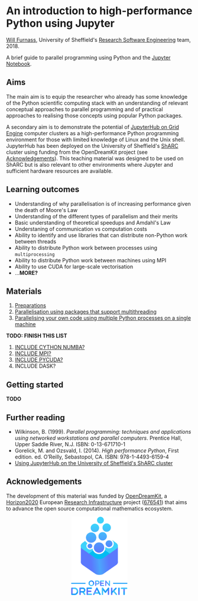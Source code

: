 # An introduction to high-performance Python using Jupyter

[Will Furnass][wf], University of Sheffield's [Research Software Engineering][uos-rse] team, 2018.

A brief guide to parallel programming using Python and the [Jupyter Notebook][jupyter].

## Aims

The main aim is to equip the researcher who already has some knowledge of the Python scientific computing stack with
an understanding of relevant conceptual approaches to parallel programming and of practical approaches to realising those concepts using popular Python packages.

A secondary aim is to demonstrate the potential of [JupyterHub on Grid Engine][jh-on-sharc] computer clusters
as a high-performance Python programming environment for those with limited knowledge of Linux and the Unix shell. 
JupyterHub has been deployed on the University of Sheffield's [ShARC][jh-on-sharc] cluster using 
funding from the OpenDreamKit project (see [Acknowledgements](#Acknowledgements)).
This teaching material was designed to be used on ShARC but is also relevant to other environments where Jupyter and sufficient hardware resources are available.

## Learning outcomes

* Understanding of why parallelisation is of increasing performance given the death of Moore's Law
* Understanding of the different types of parallelism and their merits
* Basic understanding of theoretical speedups and Amdahl's Law
* Understaning of communication vs computation costs
* Ability to identify and use libraries that can distribute non-Python work between threads
* Ability to distribute Python work between processes using `multiprocessing`
* Ability to distribute Python work between machines using MPI
* Ability to use CUDA for large-scale vectorisation
* ...**MORE?**

## Materials

1. [Preparations](setup.ipynb)
1. [Parallelisation using packages that support multithreading](multithreading.ipynb)
1. [Parallelising your own code using multiple Python processes on a single machine](multiprocessing.ipynb)

**TODO: FINISH THIS LIST**

1. [INCLUDE CYTHON NUMBA?](cython_numba.ipynb)
1. [INCLUDE MPI?](mpi.ipynb)
1. [INCLUDE PYCUDA?](pycuda.ipynb)
1. INCLUDE DASK?

## Getting started

**TODO**

## Further reading

* Wilkinson, B. (1999). *Parallel programming: techniques and applications using networked workstations and parallel computers*. 
  Prentice Hall, Upper Saddle River, N.J. ISBN: 0-13-671710-1
* Gorelick, M. and Ozsvald, I. (2014). *High performance Python*, 
  First edition. ed. O’Reilly, Sebastopol, CA.  ISBN: 978-1-4493-6159-4
* [Using JupyterHub on the University of Sheffield's ShARC cluster](http://docs.hpc.shef.ac.uk/en/latest/hpc/jupyterhub.html)

## Acknowledgements

The development of this material was funded by [OpenDreamKit][odk], 
a [Horizon2020][h2020] European [Research Infrastructure][res-inf] project ([676541][odk-grant]) that aims to 
advance the open source computational mathematics ecosystem.

<div align="center"> 
<img src="static/opendreamkit.svg" alt="OpenDreamKit logo" alt="LabCollector logo" width="30%" />
</div>

[odk]: http://opendreamkit.org/
[h2020]: https://ec.europa.eu/programmes/horizon2020/
[res-inf]: https://ec.europa.eu/programmes/horizon2020/en/h2020-section/european-research-infrastructures-including-e-infrastructures
[odk-grant]: http://cordis.europa.eu/project/rcn/198334_en.html
[uos-rse]: http://rse.shef.ac.uk
[wf]: http://learningpatterns.me
[jh-on-sharc]: http://docs.hpc.shef.ac.uk/en/latest/hpc/jupyterhub.html
[jupyter]: http://jupyter.org/
